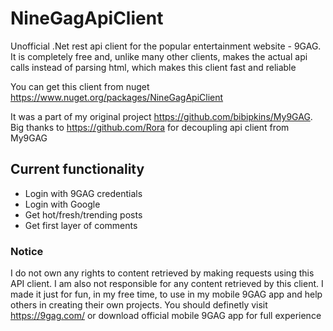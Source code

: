 # NineGagApiClient
Unofficial .Net rest api client for the popular entertainment website - 9GAG. 
It is completely free and, unlike many other clients, makes the actual api calls instead of parsing html, which makes this client fast and reliable

You can get this client from nuget https://www.nuget.org/packages/NineGagApiClient

It was a part of my original project https://github.com/bibipkins/My9GAG.
Big thanks to https://github.com/Rora for decoupling api client from My9GAG

## Current functionality
* Login with 9GAG credentials
* Login with Google
* Get hot/fresh/trending posts
* Get first layer of comments

### Notice
I do not own any rights to content retrieved by making requests using this API client.
I am also not responsible for any content retrieved by this client.
I made it just for fun, in my free time, to use in my mobile 9GAG app and help others in creating their own projects.
You should definetly visit https://9gag.com/ or download official mobile 9GAG app for full experience
